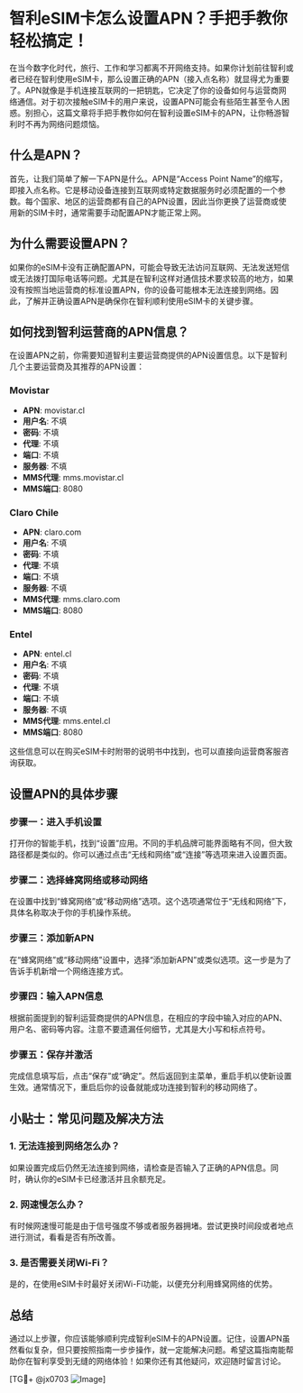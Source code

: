 # 智利eSIM卡怎么设置APN？手把手教你轻松搞定！

在当今数字化时代，旅行、工作和学习都离不开网络支持。如果你计划前往智利或者已经在智利使用eSIM卡，那么设置正确的APN（接入点名称）就显得尤为重要了。APN就像是手机连接互联网的一把钥匙，它决定了你的设备如何与运营商网络通信。对于初次接触eSIM卡的用户来说，设置APN可能会有些陌生甚至令人困惑。别担心，这篇文章将手把手教你如何在智利设置eSIM卡的APN，让你畅游智利时不再为网络问题烦恼。

## 什么是APN？

首先，让我们简单了解一下APN是什么。APN是“Access Point Name”的缩写，即接入点名称。它是移动设备连接到互联网或特定数据服务时必须配置的一个参数。每个国家、地区的运营商都有自己的APN设置，因此当你更换了运营商或使用新的SIM卡时，通常需要手动配置APN才能正常上网。

## 为什么需要设置APN？

如果你的eSIM卡没有正确配置APN，可能会导致无法访问互联网、无法发送短信或无法拨打国际电话等问题。尤其是在智利这样对通信技术要求较高的地方，如果没有按照当地运营商的标准设置APN，你的设备可能根本无法连接到网络。因此，了解并正确设置APN是确保你在智利顺利使用eSIM卡的关键步骤。

## 如何找到智利运营商的APN信息？

在设置APN之前，你需要知道智利主要运营商提供的APN设置信息。以下是智利几个主要运营商及其推荐的APN设置：

### Movistar
- **APN**: movistar.cl
- **用户名**: 不填
- **密码**: 不填
- **代理**: 不填
- **端口**: 不填
- **服务器**: 不填
- **MMS代理**: mms.movistar.cl
- **MMS端口**: 8080

### Claro Chile
- **APN**: claro.com
- **用户名**: 不填
- **密码**: 不填
- **代理**: 不填
- **端口**: 不填
- **服务器**: 不填
- **MMS代理**: mms.claro.com
- **MMS端口**: 8080

### Entel
- **APN**: entel.cl
- **用户名**: 不填
- **密码**: 不填
- **代理**: 不填
- **端口**: 不填
- **服务器**: 不填
- **MMS代理**: mms.entel.cl
- **MMS端口**: 8080

这些信息可以在购买eSIM卡时附带的说明书中找到，也可以直接向运营商客服咨询获取。

## 设置APN的具体步骤

### 步骤一：进入手机设置
打开你的智能手机，找到“设置”应用。不同的手机品牌可能界面略有不同，但大致路径都是类似的。你可以通过点击“无线和网络”或“连接”等选项来进入设置页面。

### 步骤二：选择蜂窝网络或移动网络
在设置中找到“蜂窝网络”或“移动网络”选项。这个选项通常位于“无线和网络”下，具体名称取决于你的手机操作系统。

### 步骤三：添加新APN
在“蜂窝网络”或“移动网络”设置中，选择“添加新APN”或类似选项。这一步是为了告诉手机新增一个网络连接方式。

### 步骤四：输入APN信息
根据前面提到的智利运营商提供的APN信息，在相应的字段中输入对应的APN、用户名、密码等内容。注意不要遗漏任何细节，尤其是大小写和标点符号。

### 步骤五：保存并激活
完成信息填写后，点击“保存”或“确定”。然后返回到主菜单，重启手机以使新设置生效。通常情况下，重启后你的设备就能成功连接到智利的移动网络了。

## 小贴士：常见问题及解决方法

### 1. 无法连接到网络怎么办？
如果设置完成后仍然无法连接到网络，请检查是否输入了正确的APN信息。同时，确认你的eSIM卡已经激活并且余额充足。

### 2. 网速慢怎么办？
有时候网速慢可能是由于信号强度不够或者服务器拥堵。尝试更换时间段或者地点进行测试，看看是否有所改善。

### 3. 是否需要关闭Wi-Fi？
是的，在使用eSIM卡时最好关闭Wi-Fi功能，以便充分利用蜂窝网络的优势。

## 总结

通过以上步骤，你应该能够顺利完成智利eSIM卡的APN设置。记住，设置APN虽然看似复杂，但只要按照指南一步步操作，就一定能解决问题。希望这篇指南能帮助你在智利享受到无缝的网络体验！如果你还有其他疑问，欢迎随时留言讨论。

[TG💪+ @jx0703 ![Image](https://github.com/user-attachments/assets/dbca1d08-cadb-493c-b0ec-ad6f7a83f270)]